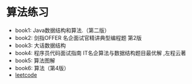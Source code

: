 # 算法练习

* book1: Java数据结构和算法.（第二版）
* book2: 剑指OFFER  名企面试官精讲典型编程题  第2版
* book3: 大话数据结构
* book4: 程序员代码面试指南 IT名企算法与数据结构题目最优解 ,左程云著 
* book5: 算法图解
* book6: 算法（第4版）
* [leetcode](https://leetcode-cn.com/)

